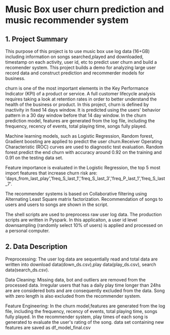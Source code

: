 # Music Box user churn prediction and music recommender system


## 1. Project Summary

This purpose of this project is to use music box use log data (16+GB) including information on songs searched,played and downloaded, timestamp on each activity, user id, etc to predict user churn and build a recomender system. This project builds a demo for analyzing large user record data and construct prediction and recommerder models for business. 

churn is one of the most important elements in the Key Performance Indicator (KPI) of a product or service. A full customer lifecycle analysis requires taking a look at retention rates in order to better understand the health of the business or product. In this project, churn is defined by inactivity in fixed 14 days window. It is predicted using the users' behavior pattern in a 30 day window before that 14 day window. In the churn prediction model, features are generated from the log file, including the frequency, recency of events, total playing time, songs fully played.

Machine learning models, such as Logistic Regression, Random forest, Gradient boosting are applied to predict the user churn.Receiver Operating Characteristic (ROC) curves are used to diagnostic test evaluation. Random forest predict the end churn with accuracy around 0.92 on the training and 0.91 on the testing data set.

Feature importance is evaluated in the Logistic Regression, the top 5 most import features that increase churn risk are: 
'days_from_last_play','freq_S_last_1','freq_S_last_3','freq_P_last_1','freq_S_last_7'.

The recommender systems is based on Collaborative filtering using Alternating Least Square matrix factorization. Recommendation of songs to users and users to songs are shown in the script.

The shell scripts are used to preprocess raw user log data. The production scripts are written in Pyspark.  In this applicaiton, a user id level downsampling (randomly select 10% of users) is applied and processed on a personal computer.

## 2. Data Description

Preprocessing:
The user log data are sequentially read and total data are written into download data(down_ds.csv),play data(play_ds.csv), search data(search_ds.csv).

Data Cleaning:
Missing data, bot and outliers are removed from the processed data.
Irregular users that has a daily play time longer than 24hs are are considered bots and are consequently excluded from the data.
Song with zero length is also excluded from the recommender system.

Feature Engineering:
In the churn model,features are generated from the log file, including the frequency, recency of events, total playing time, songs fully played.
In the recommender system, play times of each song is generated to evaluate the user's rating of the song.
data set containing new features are saved as df_model_final.csv

